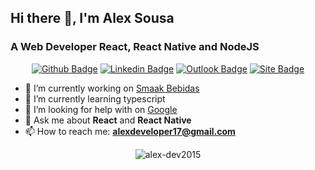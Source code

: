 ## Hi there 👋, I'm Alex Sousa

### A Web Developer React, React Native and NodeJS

<div align="center">

  [![Github Badge](https://img.shields.io/badge/GitHub--000?style=social&logo=Github&logoColor=black&link=https://github.com/alex-dev2015)](https://github.com/alex-dev2015)
  [![Linkedin Badge](https://img.shields.io/badge/LinkedIn--000?style=social&logo=Linkedin&logoColor=0077B5&link=https://www.linkedin.com/in/alex-nascimento-de-sousa-51389941/)](https://www.linkedin.com/in/alex-do-nascimento-de-sousa-51389941/)
  [![Outlook Badge](https://img.shields.io/badge/email--000?style=social&logo=microsoft-outlook&logoColor=0078d4&link=mailto:alexdeveloper17@gmail.com)](mailto:alexdeveloper17@gmail.com)
  [![Site Badge](https://img.shields.io/website?up_color=sucess&url=https%3A%2F%2Falexsousa.eti.br%2F)](https://alexsousa.eti.br/)
</div>


- 🔭 I’m currently working on [Smaak Bebidas](https://www.smaak.com.br/)
- 🌱 I’m currently learning typescript
- 🤔 I’m looking for help with on [Google](https://www.google.com.br/)
- 💬 Ask me about **React** and **React Native**
- 📫 How to reach me: **alexdeveloper17@gmail.com**


<p align="center">
  <img src="https://github-readme-stats.vercel.app/api?username=alex-dev2015&show_icons=true" alt="alex-dev2015" />
</p>

<!--
**alex-dev2015/alex-dev2015** is a ✨ _special_ ✨ repository because its `README.md` (this file) appears on your GitHub profile.

Here are some ideas to get you started:

- 🔭 I’m currently working on ...
- 🌱 I’m currently learning ...
- 👯 I’m looking to collaborate on ...
- 🤔 I’m looking for help with ...
- 💬 Ask me about ...
- 📫 How to reach me: ...
- 😄 Pronouns: ...
- ⚡ Fun fact: ...
-->
